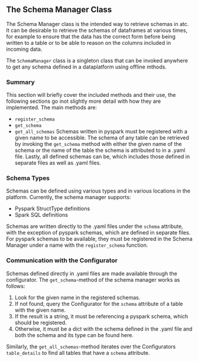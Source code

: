 ## The Schema Manager Class
The Schema Manager class is the intended way to retrieve schemas in atc. It can be desirable to retrieve the schemas of dataframes at various times, for example to ensure that the data has the correct form before being written to a table or to be able to reason on the columns included in incoming data.

The `SchemaManager` class is a singleton class that can be invoked anywhere to get any schema defined in a dataplatform using offline mthods.

### Summary
This section will briefly cover the included methods and their use, the following sections go inot slightly more detail with how they are implemented.
The main methods are:
- `register_schema`
- `get_schema`
- `get_all_schemas`
Schemas written in pyspark must be registered with a given name to be accessible. The schema of any table can be retrieved by invoking the `get_schema` method with either the given name of the schema or the name of the table the schema is attributed to in a .yaml file.
Lastly, all defined schemas can be, which includes those defined in separate files as well as .yaml files.


### Schema Types
Schemas can be defined using various types and in various locations in the platform. Currently, the schema manager supports:
- Pyspark StructType definitions
- Spark SQL definitions

Schemas are written directly to the .yaml files under the `schema` attribute, with the exception of pyspark schemas, which are defined in separate files. For pyspark schemas to be available, they must be registered in the Schema Manager under a name with the `register_schema` function.

### Communication with the Configurator
Schemas defined directly in .yaml files are made available through the configurator. The `get_schema`-method of the schema manager works as follows:
1. Look for the given name in the registered schemas.
2. If not found, query the Configurator for the `schema` attribute of a table with the given name.
3. If the result is a string, it must be referencing a pyspark schema, which should be registered.
4. Otherwise, it must be a dict with the schema defined in the .yaml file and both the schema and its type can be found here.

Similarly, the `get_all_schemas`-method iterates over the Configurators `table_details` to find all tables that have a `schema` attribute.
